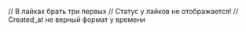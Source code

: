 // В лайках брать три первых
// Статус у лайков не отображается!
// Created_at не верный формат у времени